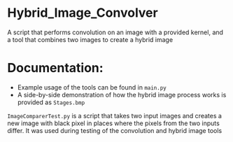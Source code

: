 # Hybrid_Image_Convolver
A script that performs convolution on an image with a provided kernel, and a tool that combines two images to create a hybrid image

# Documentation:
- Example usage of the tools can be found in `main.py`
- A side-by-side demonstration of how the hybrid image process works is provided as `Stages.bmp`

`ImageComparerTest.py` is a script that takes two input images and creates a new image with black pixel in places where the pixels from the two inputs differ.
It was used during testing of the convolution and hybrid image tools
